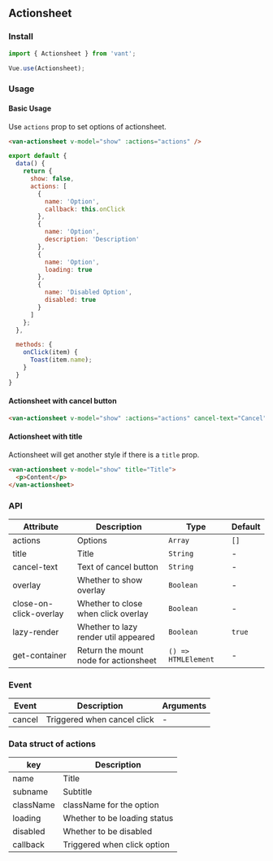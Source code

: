 ## Actionsheet

### Install
``` javascript
import { Actionsheet } from 'vant';

Vue.use(Actionsheet);
```

### Usage

#### Basic Usage
Use `actions` prop to set options of actionsheet. 

```html
<van-actionsheet v-model="show" :actions="actions" />
```

```javascript
export default {
  data() {
    return {
      show: false,
      actions: [
        {
          name: 'Option',
          callback: this.onClick
        },
        {
          name: 'Option',
          description: 'Description'
        },
        {
          name: 'Option',
          loading: true
        },
        {
          name: 'Disabled Option',
          disabled: true
        }
      ]
    };
  },

  methods: {
    onClick(item) {
      Toast(item.name);
    }
  }
}
```

#### Actionsheet with cancel button

```html
<van-actionsheet v-model="show" :actions="actions" cancel-text="Cancel" />
```

#### Actionsheet with title
Actionsheet will get another style if there is a `title` prop.

```html
<van-actionsheet v-model="show" title="Title">
  <p>Content</p>
</van-actionsheet>
```

### API

| Attribute | Description | Type | Default |
|-----------|-----------|-----------|-------------|
| actions | Options | `Array` | `[]` |
| title | Title | `String` | - |
| cancel-text | Text of cancel button | `String` | - |
| overlay | Whether to show overlay | `Boolean` | - |
| close-on-click-overlay | Whether to close when click overlay | `Boolean` | - |
| lazy-render | Whether to lazy render util appeared | `Boolean` | `true` |
| get-container | Return the mount node for actionsheet | `() => HTMLElement` | - |

### Event

| Event | Description | Arguments |
|-----------|-----------|-----------|
| cancel | Triggered when cancel click | - |

### Data struct of actions

| key | Description |
|-----------|-----------|
| name | Title |
| subname | Subtitle |
| className | className for the option |
| loading | Whether to be loading status |
| disabled | Whether to be disabled |
| callback | Triggered when click option |
